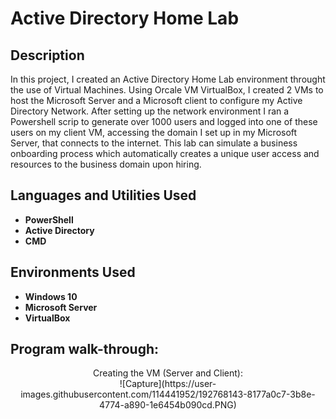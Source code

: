<h1>Active Directory Home Lab</h1>


<h2>Description</h2>
In this project, I created an Active Directory Home Lab environment throught the use of Virtual Machines. Using Orcale VM VirtualBox, I created 2 VMs to host the Microsoft Server and a Microsoft client to configure my Active Directory Network. After setting up the network environment I ran a Powershell scrip to generate over 1000 users and logged into one of these users on my client VM, accessing the domain I set up in my Microsoft Server, that connects to the internet. This lab can simulate a business onboarding process which automatically creates a unique user access and resources to the business domain upon hiring.
<br />


<h2>Languages and Utilities Used</h2>

- <b>PowerShell
- Active Directory
- CMD</b> 

<h2>Environments Used </h2>

- <b>Windows 10
- Microsoft Server
- VirtualBox</b> 

<h2>Program walk-through:</h2>

<p align="center">
Creating the VM (Server and Client): <br/>
![Capture](https://user-images.githubusercontent.com/114441952/192768143-8177a0c7-3b8e-4774-a890-1e6454b090cd.PNG)


</p>

<!--
 ```diff
- text in red
+ text in green
! text in orange
# text in gray
@@ text in purple (and bold)@@
```
--!>

